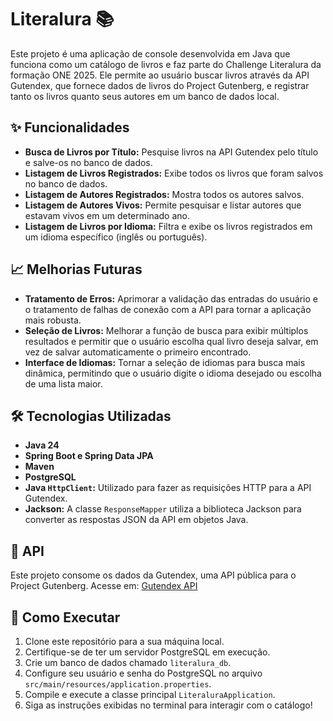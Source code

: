 # Literalura 📚

Este projeto é uma aplicação de console desenvolvida em Java que funciona como um catálogo de livros e faz parte do Challenge Literalura da formação ONE 2025. Ele permite ao usuário buscar livros através da API Gutendex, que fornece dados de livros do Project Gutenberg, e registrar tanto os livros quanto seus autores em um banco de dados local.


## ✨ Funcionalidades
* **Busca de Livros por Título:** Pesquise livros na API Gutendex pelo título e salve-os no banco de dados.
* **Listagem de Livros Registrados:** Exibe todos os livros que foram salvos no banco de dados.
* **Listagem de Autores Registrados:** Mostra todos os autores salvos.
* **Listagem de Autores Vivos:** Permite pesquisar e listar autores que estavam vivos em um determinado ano.
* **Listagem de Livros por Idioma:** Filtra e exibe os livros registrados em um idioma específico (inglês ou português).

## 📈 Melhorias Futuras
* **Tratamento de Erros:** Aprimorar a validação das entradas do usuário e o tratamento de falhas de conexão com a API para tornar a aplicação mais robusta.
* **Seleção de Livros:** Melhorar a função de busca para exibir múltiplos resultados e permitir que o usuário escolha qual livro deseja salvar, em vez de salvar automaticamente o primeiro encontrado.
* **Interface de Idiomas:** Tornar a seleção de idiomas para busca mais dinâmica, permitindo que o usuário digite o idioma desejado ou escolha de uma lista maior.

## 🛠️ Tecnologias Utilizadas
* **Java 24**
* **Spring Boot e Spring Data JPA**
* **Maven**
* **PostgreSQL**
* **Java `HttpClient`:** Utilizado para fazer as requisições HTTP para a API Gutendex.
* **Jackson:** A classe `ResponseMapper` utiliza a biblioteca Jackson para converter as respostas JSON da API em objetos Java.

## 🔗 API
Este projeto consome os dados da Gutendex, uma API pública para o Project Gutenberg. Acesse em: [Gutendex API](https://gutendex.com/)

## 🚀 Como Executar
1.  Clone este repositório para a sua máquina local.
2.  Certifique-se de ter um servidor PostgreSQL em execução.
3.  Crie um banco de dados chamado `literalura_db`.
4.  Configure seu usuário e senha do PostgreSQL no arquivo `src/main/resources/application.properties`.
5.  Compile e execute a classe principal `LiteraluraApplication`.
6.  Siga as instruções exibidas no terminal para interagir com o catálogo!
